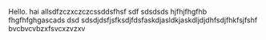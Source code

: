 Hello.
hai allsdfzczxczczcssddsfhsf
sdf
sdsdsds
hjfhjfhgfhb
fhgfhfghgascads
dsd
sdsdjdsfjsfksdjfdsfaskdjasldkjaskdljdjdhfsdjfhkfsjfshf bvcbvcvbzxfsvcxzvzxv
